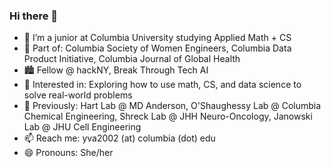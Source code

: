 ### Hi there 👋

<!--
**yva2002/yva2002** is a ✨ _special_ ✨ repository because its `README.md` (this file) appears on your GitHub profile.-->


- 🔭 I’m a junior at Columbia University studying Applied Math + CS 
- 👯 Part of: Columbia Society of Women Engineers, Columbia Data Product Initiative, Columbia Journal of Global Health
- 🏙️ Fellow @ hackNY, Break Through Tech AI
- 🧠 Interested in: Exploring how to use math, CS, and data science to solve real-world problems 
- 🌟 Previously: Hart Lab @ MD Anderson, O'Shaughessy Lab @ Columbia Chemical Engineering, Shreck Lab @ JHH Neuro-Oncology, Janowski Lab @ JHU Cell Engineering
- 📫 Reach me: yva2002 (at) columbia (dot) edu
- 😄 Pronouns: She/her
